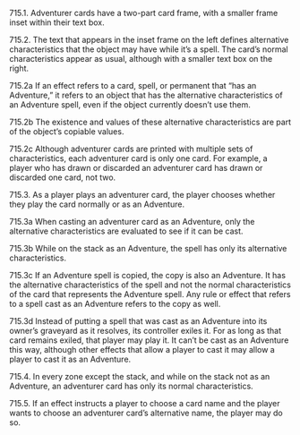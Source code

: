 715.1. Adventurer cards have a two-part card frame, with a smaller frame inset within their text box.

715.2. The text that appears in the inset frame on the left defines alternative characteristics that the object may have while it’s a spell. The card’s normal characteristics appear as usual, although with a smaller text box on the right.

715.2a If an effect refers to a card, spell, or permanent that “has an Adventure,” it refers to an object that has the alternative characteristics of an Adventure spell, even if the object currently doesn’t use them.

715.2b The existence and values of these alternative characteristics are part of the object’s copiable values.

715.2c Although adventurer cards are printed with multiple sets of characteristics, each adventurer card is only one card. For example, a player who has drawn or discarded an adventurer card has drawn or discarded one card, not two.

715.3. As a player plays an adventurer card, the player chooses whether they play the card normally or as an Adventure.

715.3a When casting an adventurer card as an Adventure, only the alternative characteristics are evaluated to see if it can be cast.

715.3b While on the stack as an Adventure, the spell has only its alternative characteristics.

715.3c If an Adventure spell is copied, the copy is also an Adventure. It has the alternative characteristics of the spell and not the normal characteristics of the card that represents the Adventure spell. Any rule or effect that refers to a spell cast as an Adventure refers to the copy as well.

715.3d Instead of putting a spell that was cast as an Adventure into its owner’s graveyard as it resolves, its controller exiles it. For as long as that card remains exiled, that player may play it. It can’t be cast as an Adventure this way, although other effects that allow a player to cast it may allow a player to cast it as an Adventure.

715.4. In every zone except the stack, and while on the stack not as an Adventure, an adventurer card has only its normal characteristics.

715.5. If an effect instructs a player to choose a card name and the player wants to choose an adventurer card’s alternative name, the player may do so.